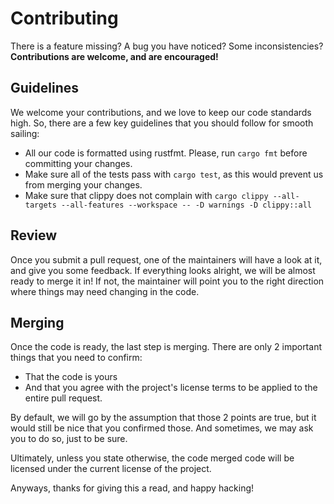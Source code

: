# Contributing

There is a feature missing? A bug you have noticed? Some inconsistencies? **Contributions are welcome, and are encouraged!**

## Guidelines

We welcome your contributions, and we love to keep our code standards high. So, there are a few key guidelines that you should follow for smooth sailing:

- All our code is formatted using rustfmt. Please, run `cargo fmt` before committing your changes.
- Make sure all of the tests pass with `cargo test`, as this would prevent us from merging your changes.
- Make sure that clippy does not complain with `cargo clippy --all-targets --all-features --workspace -- -D warnings -D clippy::all`

## Review

Once you submit a pull request, one of the maintainers will have a look at it, and give you some feedback. If everything looks alright, we will be almost ready to merge it in! If not, the maintainer will point you to the right direction where things may need changing in the code.

## Merging

Once the code is ready, the last step is merging. There are only 2 important things that you need to confirm:

- That the code is yours
- And that you agree with the project's license terms to be applied to the entire pull request.

By default, we will go by the assumption that those 2 points are true, but it would still be nice that you confirmed those. And sometimes, we may ask you to do so, just to be sure.

Ultimately, unless you state otherwise, the code merged code will be licensed under the current license of the project.

Anyways, thanks for giving this a read, and happy hacking!
